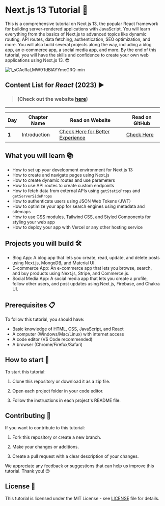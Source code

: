 # Next.js 13 Tutorial 🚀

This is a comprehensive tutorial on Next.js 13, the popular React framework for building server-rendered applications with JavaScript. You will learn everything from the basics of Next.js to advanced topics like dynamic routing, API routes, data fetching, authentication, SEO optimization, and more. You will also build several projects along the way, including a blog app, an e-commerce app, a social media app, and more. By the end of this tutorial, you will have the skills and confidence to create your own web applications using Next.js 13. 😎



![1_sCAcRaLMW9TdBlAYYmcGRQ-min](https://user-images.githubusercontent.com/97989643/224083703-3ff76407-fa86-422e-85a7-4c0c44221f20.gif)

## Content List for *React* (2023) ▶️

>  ### (Check out the website [here](https://codexam.vercel.app/docs/next))
---
| **Day** | **Chapter Name** | **Read on Website** | **Read on GitHub** |
|-----|--------------|-----------------|----------------|
| **1**   | Introduction | [Check Here for Better Experience ](https://codexam.vercel.app/docs/next/next1) | [Check Here](https://github.com/Subham-Maity/NextJs-For-Beginners/tree/main/01.%20Introduction) |


## What you will learn 📚

* How to set up your development environment for Next.js 13
* How to create and navigate pages using Next.js
* How to create dynamic routes and use parameters
* How to use API routes to create custom endpoints
* How to fetch data from external APIs using `getStaticProps` and `getServerSideProps`
* How to authenticate users using JSON Web Tokens (JWT)
* How to optimize your app for search engines using metadata and sitemaps
* How to use CSS modules, Tailwind CSS, and Styled Components for styling your web app
* How to deploy your app with Vercel or any other hosting service

## Projects you will build 🛠️

* Blog App: A blog app that lets you create, read, update, and delete posts using Next.js, MongoDB, and Material UI.
* E-commerce App: An e-commerce app that lets you browse, search, and buy products using Next.js, Stripe, and Commerce.js.
* Social Media App: A social media app that lets you create a profile, follow other users, and post updates using Next.js, Firebase, and Chakra UI.

## Prerequisites 📋

To follow this tutorial, you should have:

- Basic knowledge of HTML, CSS, JavaScript, and React
- A computer (Windows/Mac/Linux) with internet access
- A code editor (VS Code recommended)
- A browser (Chrome/Firefox/Safari)

## How to start 🚀

To start this tutorial:

1. Clone this repository or download it as a zip file.

2. Open each project folder in your code editor.

3. Follow the instructions in each project's README file.

## Contributing 💖

If you want to contribute to this tutorial:

1. Fork this repository or create a new branch.

2. Make your changes or additions.

3. Create a pull request with a clear description of your changes.

We appreciate any feedback or suggestions that can help us improve this tutorial. Thank you! 😊

## License 📄

This tutorial is licensed under the MIT License - see [LICENSE](LICENSE) file for details.
